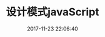 ---
title: 设计模式javaScript
date: 2017-11-23 22:06:40
categories: "javaScript" #文章分类目录
tags: [javaScript, 设计模式]
description: #你對本頁的描述 可以省略
---